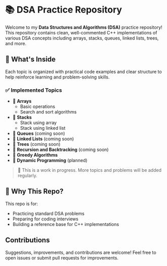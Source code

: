 # 📚 DSA Practice Repository

Welcome to my **Data Structures and Algorithms (DSA)** practice repository!  
This repository contains clean, well-commented C++ implementations of various DSA concepts including arrays, stacks, queues, linked lists, trees, and more.

## 🚀 What's Inside

Each topic is organized with practical code examples and clear structure to help reinforce learning and problem-solving skills.

### ✅ Implemented Topics

- 📌 **Arrays**
  - Basic operations
  - Search and sort algorithms
- 📌 **Stacks**
  - Stack using array
  - Stack using linked list
- 📌 **Queues** (coming soon)
- 📌 **Linked Lists** (coming soon)
- 📌 **Trees** (coming soon)
- 📌 **Recursion and Backtracking** (coming soon)
- 📌 **Greedy Algorithms**
- 📌 **Dynamic Programming** (planned)

> 🚧 This is a work in progress. More topics and problems will be added regularly.

## 🧠 Why This Repo?

This repo is for:
- Practicing standard DSA problems
- Preparing for coding interviews
- Building a reference base for C++ implementations

## Contributions
Suggestions, improvements, and contributions are welcome!
Feel free to open issues or submit pull requests for improvements.
